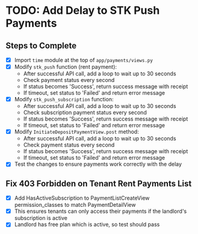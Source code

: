 # TODO: Add Delay to STK Push Payments

## Steps to Complete

- [x] Import `time` module at the top of `app/payments/views.py`
- [x] Modify `stk_push` function (rent payment):
  - After successful API call, add a loop to wait up to 30 seconds
  - Check payment status every second
  - If status becomes 'Success', return success message with receipt
  - If timeout, set status to 'Failed' and return error message
- [x] Modify `stk_push_subscription` function:
  - After successful API call, add a loop to wait up to 30 seconds
  - Check subscription payment status every second
  - If status becomes 'Success', return success message with receipt
  - If timeout, set status to 'Failed' and return error message
- [x] Modify `InitiateDepositPaymentView.post` method:
  - After successful API call, add a loop to wait up to 30 seconds
  - Check payment status every second
  - If status becomes 'Success', return success message with receipt
  - If timeout, set status to 'Failed' and return error message
- [x] Test the changes to ensure payments work correctly with the delay

## Fix 403 Forbidden on Tenant Rent Payments List

- [x] Add HasActiveSubscription to PaymentListCreateView permission_classes to match PaymentDetailView
- [x] This ensures tenants can only access their payments if the landlord's subscription is active
- [x] Landlord has free plan which is active, so test should pass
